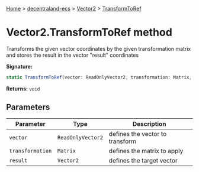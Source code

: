 [Home](./index) &gt; [decentraland-ecs](./decentraland-ecs.md) &gt; [Vector2](./decentraland-ecs.vector2.md) &gt; [TransformToRef](./decentraland-ecs.vector2.transformtoref.md)

# Vector2.TransformToRef method

Transforms the given vector coordinates by the given transformation matrix and stores the result in the vector "result" coordinates

**Signature:**
```javascript
static TransformToRef(vector: ReadOnlyVector2, transformation: Matrix, result: Vector2): void;
```
**Returns:** `void`

## Parameters

|  Parameter | Type | Description |
|  --- | --- | --- |
|  `vector` | `ReadOnlyVector2` | defines the vector to transform |
|  `transformation` | `Matrix` | defines the matrix to apply |
|  `result` | `Vector2` | defines the target vector |

